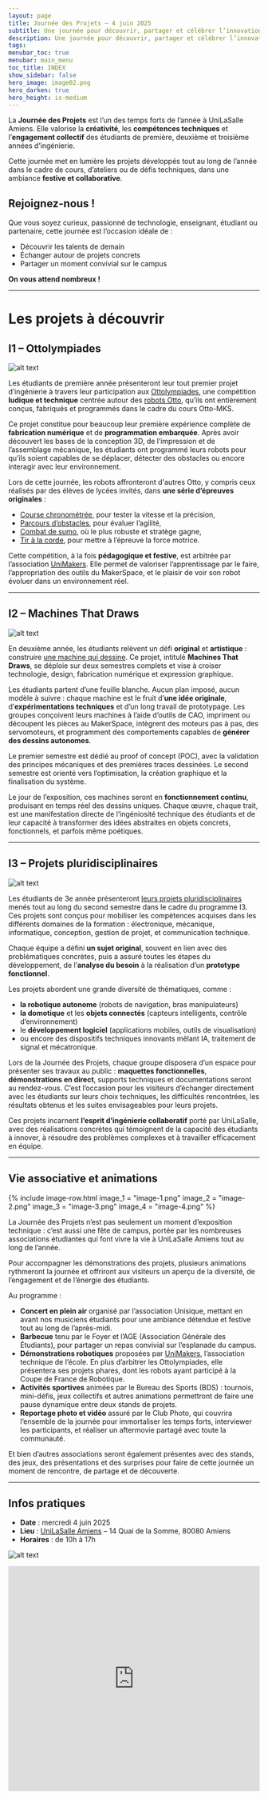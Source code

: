```yaml
---
layout: page
title: Journée des Projets – 4 juin 2025
subtitle: Une journée pour découvrir, partager et célébrer l’innovation étudiante
description: Une journée pour découvrir, partager et célébrer l’innovation étudiante
tags: 
menubar_toc: true
menubar: main_menu
toc_title: INDEX
show_sidebar: false
hero_image: image02.png
hero_darken: true
hero_height: is-medium
---
```


La **Journée des Projets** est l’un des temps forts de l’année à UniLaSalle Amiens. Elle valorise la **créativité**, les **compétences techniques** et l’**engagement collectif** des étudiants de première, deuxième et troisième années d’ingénierie.

Cette journée met en lumière les projets développés tout au long de l’année dans le cadre de cours, d’ateliers ou de défis techniques, dans une ambiance **festive et collaborative**.

## Rejoignez-nous !

Que vous soyez curieux, passionné de technologie, enseignant, étudiant ou partenaire, cette journée est l’occasion idéale de :
- Découvrir les talents de demain
- Échanger autour de projets concrets
- Partager un moment convivial sur le campus

**On vous attend nombreux !**


---

# Les projets à découvrir

## I1 – Ottolympiades
![alt text](<Titre 1.png>)

Les étudiants de première année présenteront leur tout premier projet d’ingénierie à travers leur participation aux [Ottolympiades](https://makerspace-amiens.fr/otto-mks/pages/ottolympiades/), une compétition **ludique et technique** centrée autour des [robots Otto](https://makerspace-amiens.fr/otto-mks/), qu’ils ont entièrement conçus, fabriqués et programmés dans le cadre du cours Otto-MKS.

Ce projet constitue pour beaucoup leur première expérience complète de **fabrication numérique** et de **programmation embarquée**. Après avoir découvert les bases de la conception 3D, de l’impression et de l’assemblage mécanique, les étudiants ont programmé leurs robots pour qu’ils soient capables de se déplacer, détecter des obstacles ou encore interagir avec leur environnement.

Lors de cette journée, les robots affronteront d'autres Otto, y compris ceux réalisés par des élèves de lycées invités, dans **une série d’épreuves originales** :

- [Course chronométrée](https://makerspace-amiens.fr/otto-mks/docs/ottolympiades/chrono_race/), pour tester la vitesse et la précision,
- [Parcours d’obstacles](https://makerspace-amiens.fr/otto-mks/docs/ottolympiades/obstacle_course/), pour évaluer l’agilité,
- [Combat de sumo](https://makerspace-amiens.fr/otto-mks/docs/ottolympiades/sumo/), où le plus robuste et stratège gagne,
- [Tir à la corde](https://makerspace-amiens.fr/otto-mks/docs/ottolympiades/tir_a_la_corde/), pour mettre à l’épreuve la force motrice.

Cette compétition, à la fois **pédagogique et festive**, est arbitrée par l’association [UniMakers](https://unimakers.fr). Elle permet de valoriser l’apprentissage par le faire, l’appropriation des outils du MakerSpace, et le plaisir de voir son robot évoluer dans un environnement réel.

---

## I2 – Machines That Draws
![alt text](<Titre 2.png>)

En deuxième année, les étudiants relèvent un défi **original** et **artistique** : construire [une machine qui dessine](https://makerspace-amiens.fr/machines-that-draws/). Ce projet, intitulé **Machines That Draws**, se déploie sur deux semestres complets et vise à croiser technologie, design, fabrication numérique et expression graphique.

Les étudiants partent d’une feuille blanche. Aucun plan imposé, aucun modèle à suivre : chaque machine est le fruit d’**une idée originale**, d’**expérimentations techniques** et d’un long travail de prototypage. Les groupes conçoivent leurs machines à l’aide d’outils de CAO, impriment ou découpent les pièces au MakerSpace, intègrent des moteurs pas à pas, des servomoteurs, et programment des comportements capables de **générer des dessins autonomes**.

Le premier semestre est dédié au proof of concept (POC), avec la validation des principes mécaniques et des premières traces dessinées. Le second semestre est orienté vers l’optimisation, la création graphique et la finalisation du système.

Le jour de l’exposition, ces machines seront en **fonctionnement continu**, produisant en temps réel des dessins uniques. Chaque œuvre, chaque trait, est une manifestation directe de l’ingéniosité technique des étudiants et de leur capacité à transformer des idées abstraites en objets concrets, fonctionnels, et parfois même poétiques.

---

## I3 – Projets pluridisciplinaires
![alt text](<Titre 3.png>)

Les étudiants de 3e année présenteront [leurs projets pluridisciplinaires](https://makerspace-amiens.fr/pages/projets/projets-2025/) menés tout au long du second semestre dans le cadre du programme I3. Ces projets sont conçus pour mobiliser les compétences acquises dans les différents domaines de la formation : électronique, mécanique, informatique, conception, gestion de projet, et communication technique.

Chaque équipe a défini **un sujet original**, souvent en lien avec des problématiques concrètes, puis a assuré toutes les étapes du développement, de l’**analyse du besoin** à la réalisation d’un **prototype fonctionnel**.

Les projets abordent une grande diversité de thématiques, comme :

- **la robotique autonome** (robots de navigation, bras manipulateurs)
- **la domotique** et les **objets connectés** (capteurs intelligents, contrôle d’environnement)
- le **développement logiciel** (applications mobiles, outils de visualisation)
- ou encore des dispositifs techniques innovants mêlant IA, traitement de signal et mécatronique.

Lors de la Journée des Projets, chaque groupe disposera d’un espace pour présenter ses travaux au public : **maquettes fonctionnelles**, **démonstrations en direct**, supports techniques et documentations seront au rendez-vous. C’est l’occasion pour les visiteurs d’échanger directement avec les étudiants sur leurs choix techniques, les difficultés rencontrées, les résultats obtenus et les suites envisageables pour leurs projets.

Ces projets incarnent **l’esprit d’ingénierie collaboratif** porté par UniLaSalle, avec des réalisations concrètes qui témoignent de la capacité des étudiants à innover, à résoudre des problèmes complexes et à travailler efficacement en équipe.

---

## Vie associative et animations

{% include image-row.html 
image_1 = "image-1.png"
image_2 = "image-2.png"
image_3 = "image-3.png"
image_4 = "image-4.png"
%}

La Journée des Projets n’est pas seulement un moment d’exposition technique : c’est aussi une fête de campus, portée par les nombreuses associations étudiantes qui font vivre la vie à UniLaSalle Amiens tout au long de l’année.

Pour accompagner les démonstrations des projets, plusieurs animations rythmeront la journée et offriront aux visiteurs un aperçu de la diversité, de l’engagement et de l’énergie des étudiants.

Au programme :

- **Concert en plein air** organisé par l’association Unisique, mettant en avant nos musiciens étudiants pour une ambiance détendue et festive tout au long de l’après-midi.
- **Barbecue** tenu par le Foyer et l’AGE (Association Générale des Étudiants), pour partager un repas convivial sur l’esplanade du campus.
- **Démonstrations robotiques** proposées par [UniMakers](https://unimakers.fr), l’association technique de l’école. En plus d’arbitrer les Ottolympiades, elle présentera ses projets phares, dont les robots ayant participé à la Coupe de France de Robotique.
- **Activités sportives** animées par le Bureau des Sports (BDS) : tournois, mini-défis, jeux collectifs et autres animations permettront de faire une pause dynamique entre deux stands de projets.
- **Reportage photo et vidéo** assuré par le Club Photo, qui couvrira l’ensemble de la journée pour immortaliser les temps forts, interviewer les participants, et réaliser un aftermovie partagé avec toute la communauté.

Et bien d’autres associations seront également présentes avec des stands, des jeux, des présentations et des surprises pour faire de cette journée un moment de rencontre, de partage et de découverte.

---

## Infos pratiques

- **Date** : mercredi 4 juin 2025
- **Lieu** : [UniLaSalle Amiens](https://www.unilasalle-amiens.fr) – 14 Quai de la Somme, 80080 Amiens
- **Horaires** : de 10h à 17h

![alt text](g3.png)

<iframe src="https://www.google.com/maps/embed?pb=!1m18!1m12!1m3!1d1528.1097769748505!2d2.2905308294323836!3d49.899477925097806!2m3!1f0!2f0!3f0!3m2!1i1024!2i768!4f13.1!3m3!1m2!1s0x47e7841616b80da9%3A0x49673b893e6a5a58!2sUniLaSalle%20Amiens!5e0!3m2!1sfr!2sfr!4v1746032174624!5m2!1sfr!2sfr" width="100%" height="450" style="border:0;" allowfullscreen="" loading="lazy" referrerpolicy="no-referrer-when-downgrade"></iframe>
